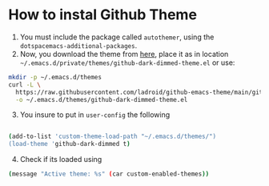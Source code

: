 # How to instal Github Theme

1. You must include the package called `autothemer`, using the
   `dotspacemacs-additional-packages`.
2. Now, you download the theme from
   [here](https://github.com/ladroid/github-emacs-theme/tree/main?tab=readme-ov-file#),
   place it as in location `~/.emacs.d/private/themes/github-dark-dimmed-theme.el`
   or use:

```sh
mkdir -p ~/.emacs.d/themes
curl -L \
  https://raw.githubusercontent.com/ladroid/github-emacs-theme/main/github-dark-dimmed-theme.el \
  -o ~/.emacs.d/themes/github-dark-dimmed-theme.el
```

3. You insure to put in `user-config` the following

```sh

(add-to-list 'custom-theme-load-path "~/.emacs.d/themes/")
(load-theme 'github-dark-dimmed t)

```

4. Check if its loaded using

```sh
(message "Active theme: %s" (car custom-enabled-themes))
```
